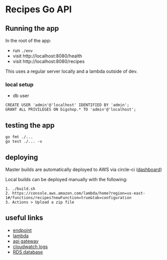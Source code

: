 # Recipes Go API

## Running the app

In the root of the app:
- run `./env`
- visit http://localhost:8080/health
- visit http://localhost:8080/recipes

This uses a regular server locally and a lambda outside of dev.

### local setup
- db user
```
CREATE USER 'admin'@'localhost' IDENTIFIED BY 'admin';
GRANT ALL PRIVILEGES ON bigshop.* TO 'admin'@'localhost';
```

## testing the app
```
go fmt ./...
go test ./... -v
```

## deploying
Master builds are automatically deployed to AWS via circle-ci ([dashboard](https://app.circleci.com/pipelines/github/Ianfeather))

Local builds can be deployed manually with the following:
```
1. ./build.sh
2. https://console.aws.amazon.com/lambda/home?region=us-east-1#/functions/recipes?newFunction=true&tab=configuration
3. Actions > Upload a zip file
```

## useful links
- [endpoint](https://pleeyu7yrd.execute-api.us-east-1.amazonaws.com/prod)
- [lambda](https://console.aws.amazon.com/lambda/home?region=us-east-1#/functions/recipes)
- [api gateway](https://console.aws.amazon.com/apigateway/home?region=us-east-1#/apis/pleeyu7yrd/stages/prod)
- [cloudwatch logs](https://console.aws.amazon.com/cloudwatch/home?region=us-east-1#logsV2:log-groups/log-group/$252Faws$252Flambda$252Frecipes)
- [RDS database](https://console.aws.amazon.com/rds/home?region=us-east-1#database:id=big-shop;is-cluster=false;tab=maintenance-and-backups)
